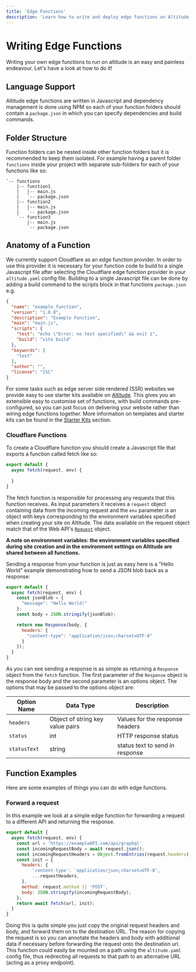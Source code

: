 ```yaml
---
title: 'Edge Functions'
description: 'Learn how to write and deploy edge functions on Altitude Platform'
---
```


# Writing Edge Functions

Writing your own edge functions to run on altitude is an easy and painless endeavour. Let's have a look at how to do it!

## Language Support
Altitude edge functions are written in Javascript and dependency management is done using NPM so each of your function folders should contain a `package.json` in which you can specify dependencies and build commands.

## Folder Structure
Function folders can be nested inside other function folders but it is recommended to keep them isolated. For example having a parent folder `functions` inside your project with separate sub-folders for each of your functions like so:  
```
`-- functions
    |-- function1
    |   |-- main.js
    |   `-- package.json
    |-- function2
    |   |-- main.js
    |   `-- package.json
    `-- function3
        |-- main.js
        `-- package.json
```

## Anatomy of a Function
We currently support Cloudflare as an edge function provider. In order to use this provider it is necessary for your function code to build to a single Javascript file after selecting the Cloudflare edge function provider in your `altitude.yaml` config file. Building to a single Javascript file can be done by adding a build command to the scripts block in that functions `package.json` e.g.
```json
{
  "name": "example_function",
  "version": "1.0.0",
  "description": "Example Function",
  "main": "main.js",
  "scripts": {
    "test": "echo \"Error: no test specified\" && exit 1",
    "build": "vite build"
  },
  "keywords": [
    "test"
  ],
  "author": "",
  "license": "ISC"
}
```

For some tasks such as edge server side rendered (SSR) websites we provide easy to use starter kits available on [Altitude](https://www.platform.thgaltitude.com). This gives you an extensible easy to customise set of functions, with build commands pre-configured, so you can just focus on delivering your website rather than wiring edge functions together. More information on templates and starter kits can be found in the [Starter Kits](/docs/altitude-platform/kits/introduction) section.

### Cloudflare Functions
To create a Cloudflare function you should create a Javascript file that exports a function called fetch like so:
```javascript
export default {
  async fetch(request, env) {
    
  }
}
```

The fetch function is responsible for processing any requests that this function receives. As input parameters it receives a `request` object containing data from the incoming request and the `env` parameter is an object with keys corresponding to the environment variables specified when creating your site on Altitude. The data available on the request object match that of the Web API's [`Request`](https://developer.mozilla.org/en-US/docs/Web/API/Request) object.

**A note on environment variables: the environment variables specified during site creation and in the environment settings on Altitude are shared between all functions.**

Sending a response from your function is just as easy here is a "Hello World" example demonstrating how to send a JSON blob back as a response:
```javascript
export default {
  async fetch(request, env) {
    const jsonBlob = {
      "message": "Hello World!"
    };
    const body = JSON.stringify(jsonBlob);

    return new Response(body, {
      headers: {
        "content-type": "application/json;charset=UTF-8"
      }
    });
  }
}
```

As you can see sending a response is as simple as returning a `Response` object from the `fetch` function. The first parameter of the `Response` object is the response body and the second parameter is an options object. The options that may be passed to the options object are:

| Option Name | Data Type | Description |
|-------------|-----------|-------------|
| `headers` | Object of string key value pairs | Values for the response headers |
| `status` | int | HTTP response status |
| `statusText` | string | status text to send in response |

## Function Examples
Here are some examples of things you can do with edge functions.

### Forward a request
In this example we look at a simple edge function for forwarding a request to a different API and returning the response.
```javascript
export default {
  async fetch(request, env) {
    const url = 'https://exampleAPI.com/api/graphql'
    const incomingRequestBody = await request.json();
    const incomingRequestHeaders = Object.fromEntries(request.headers);
    const init = {
      headers: {
          'content-type': 'application/json;charset=UTF-8',
          ...requestHeaders,
      },
      method: request.method || 'POST',
      body: JSON.stringify(incomingRequestBody),
    };
    return await fetch(url, init);
  }
}
```

Doing this is quite simple you just copy the original request headers and body, and forward them on to the destination URL. The reason for copying the request is so you can annotate the headers and body with additional data if necessary before forwarding the request onto the destination url. This function could easily be mounted on a path using the `altitude.yaml` config file, thus redirecting all requests to that path to an alternative URL (acting as a proxy endpoint).